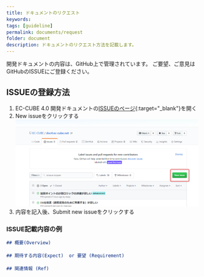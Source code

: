 ```yaml
---
title: ドキュメントのリクエスト
keywords: 
tags: [guideline]
permalink: documents/request
folder: document
description: ドキュメントのリクエスト方法を記載します。
---
```



開発ドキュメントの内容は、GitHub上で管理されています。
ご要望、ご意見はGitHubのISSUEにご登録ください。

## ISSUEの登録方法

1. EC-CUBE 4.0 開発ドキュメントの[ISSUEのページ](https://github.com/EC-CUBE/doc4.ec-cube.net/issues){:target="_blank"}を開く
1. New issueをクリックする   
![New issueの作成](/images/github/img-github-issue.png)
1. 内容を記入後、Submit new issueをクリックする


### ISSUE記載内容の例  

```markdown
## 概要(Overview)

## 期待する内容(Expect)  or 要望 (Requirement)

## 関連情報 (Ref)
```

